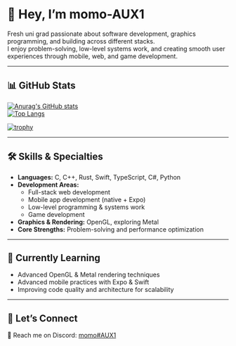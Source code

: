 # 👋 Hey, I’m momo-AUX1

Fresh uni grad passionate about software development, graphics programming, and building across different stacks.  
I enjoy problem-solving, low-level systems work, and creating smooth user experiences through mobile, web, and game development.  

---

## 📊 GitHub Stats
[![Anurag's GitHub stats](https://github-readme-stats.vercel.app/api?username=momo-aux1&show_icons=true&theme=onedark)](https://github.com/anuraghazra/github-readme-stats)  
[![Top Langs](https://github-readme-stats.vercel.app/api/top-langs/?username=momo-aux1&layout=compact&theme=onedark)](https://github.com/anuraghazra/github-readme-stats)  

[![trophy](https://github-profile-trophy.vercel.app/?username=momo-aux1&theme=onedark&margin-w=10&margin-h=10)](https://github.com/ryo-ma/github-profile-trophy)  

---

## 🛠️ Skills & Specialties
- **Languages:** C, C++, Rust, Swift, TypeScript, C#, Python  
- **Development Areas:**  
  - Full-stack web development  
  - Mobile app development (native + Expo)  
  - Low-level programming & systems work  
  - Game development  
- **Graphics & Rendering:** OpenGL, exploring Metal  
- **Core Strengths:** Problem-solving and performance optimization

---

## 🌱 Currently Learning
- Advanced OpenGL & Metal rendering techniques  
- Advanced mobile practices with Expo & Swift  
- Improving code quality and architecture for scalability  

---

## 🤝 Let’s Connect
💬 Reach me on Discord: [momo#AUX1](http://discordapp.com/users/247112979391315968)  
